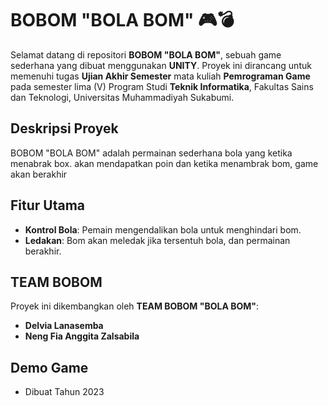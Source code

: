 # BOBOM "BOLA BOM" 🎮💣

Selamat datang di repositori **BOBOM "BOLA BOM"**, sebuah game sederhana yang dibuat menggunakan **UNITY**. Proyek ini dirancang untuk memenuhi tugas **Ujian Akhir Semester** mata kuliah **Pemrograman Game** pada semester lima (V) Program Studi **Teknik Informatika**, Fakultas Sains dan Teknologi, Universitas Muhammadiyah Sukabumi.

## Deskripsi Proyek
BOBOM "BOLA BOM" adalah permainan sederhana bola yang ketika menabrak box. akan mendapatkan poin dan ketika menambrak bom, game akan berakhir

## Fitur Utama
- **Kontrol Bola**: Pemain mengendalikan bola untuk menghindari bom.
- **Ledakan**: Bom akan meledak jika tersentuh bola, dan permainan berakhir.


## TEAM BOBOM
Proyek ini dikembangkan oleh **TEAM BOBOM "BOLA BOM"**:
- **Delvia Lanasemba**
- **Neng Fia Anggita Zalsabila**

## Demo Game


- Dibuat Tahun 2023
